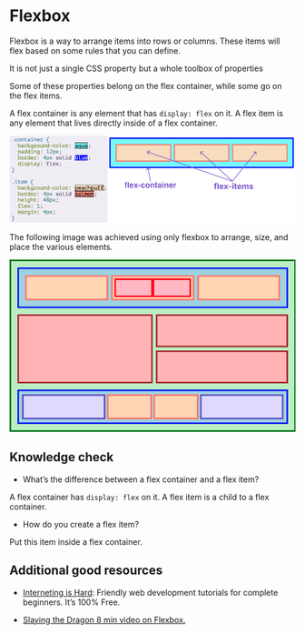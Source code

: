 # Flexbox

Flexbox is a way to arrange items into rows or columns. These items will flex based on some rules that you can define.

It is not just a single CSS property but a whole toolbox of properties

Some of these properties belong on the flex container, while some go on the flex items.

A flex container is any element that has `display: flex` on it. A flex item is any element that lives directly inside of a flex container.

<img src="fig/flex_container_items.png">

The following image was achieved using only flexbox to arrange, size, and place the various elements.

<img src="fig/flexbox_various.png">

## Knowledge check

* What’s the difference between a flex container and a flex item?

A flex container has `display: flex` on it. A flex item is a child to a flex container.

* How do you create a flex item?

Put this item inside a flex container.

## Additional good resources

* <a href="https://internetingishard.netlify.app/html-and-css/flexbox/index.html">Interneting is Hard</a>: Friendly web development tutorials for complete beginners. It’s 100% Free.

* <a href="https://www.youtube.com/watch?v=phWxA89Dy94">Slaying the Dragon 8 min video on Flexbox.</a>
